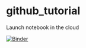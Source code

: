 # github_tutorial

Launch notebook in the cloud

[![Binder](https://mybinder.org/badge.svg)](https://mybinder.org/v2/gh/rfarouni/github_tutorial/master?filepath=tutorial.ipynb)
